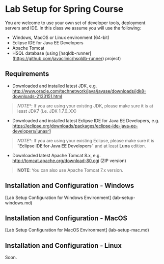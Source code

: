 # Lab Setup for Spring Course

You are welcome to use your own set of developer tools, deployment servers and IDE. In this class we assume you will use the following:
* Windows, MacOS or Linux environment (64-bit)
* Eclipse IDE for Java EE Developers
* Apache Tomcat
* HSQL database (using [hsqldb-runner] (https://github.com/javaclinic/hsqldb-runner) project)

## Requirements
* Downloaded and installed latest JDK, e.g. http://www.oracle.com/technetwork/java/javase/downloads/jdk8-downloads-2133151.html
> *NOTE**: If you are using your existing JDK, please make sure it is at least JDK7 (i.e. JDK 1.7.0_XX)
* Downloaded and installed latest Eclipse IDE for Java EE Developers, e.g. https://eclipse.org/downloads/packages/eclipse-ide-java-ee-developers/lunasr1
> *NOTE**: If you are using your existing Eclipse, please make sure it is "**Eclipse IDE for Java EE Developers**" and at least **Luna** edition.
* Downloaded latest Apache Tomcat 8.x, e.g. http://tomcat.apache.org/download-80.cgi (ZIP version)
> **NOTE**: You can also use Apache Tomcat 7.x version.

## Installation and Configuration - Windows
[Lab Setup Configuration for Windows Environment] (lab-setup-windows.md)

## Installation and Configuration - MacOS
[Lab Setup Configuration for MacOS Environment] (lab-setup-mac.md)

## Installation and Configuration - Linux
Soon.

